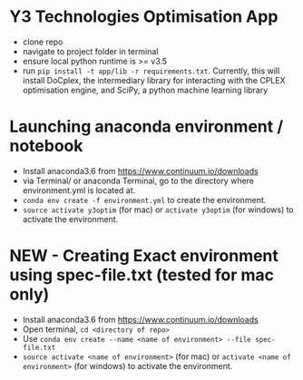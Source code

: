 # Y3 Technologies Optimisation App

- clone repo
- navigate to project folder in terminal
- ensure local python runtime is >= v3.5
- run `pip install -t app/lib -r requirements.txt`. Currently, this will install DoCplex, the intermediary library for interacting with the CPLEX optimisation engine, and SciPy, a python machine learning library


# Launching anaconda environment / notebook
- Install anaconda3.6 from https://www.continuum.io/downloads
- via Terminal/ or anaconda Terminal, go to the directory where environment.yml is located at.
- ```conda env create -f environment.yml``` to create the environment.
- ```source activate y3optim``` (for mac) or ```activate y3optim``` (for windows) to activate the environment.

# NEW - Creating Exact environment using spec-file.txt (tested for mac only)
- Install anaconda3.6 from https://www.continuum.io/downloads
- Open terminal, ```cd <directory of repo>```
- Use ```conda env create --name <name of environment> --file spec-file.txt```
- ```source activate <name of environment>``` (for mac) or ```activate <name of environment>``` (for windows) to activate the environment.
